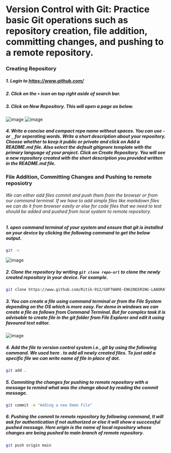 # Version Control with Git: Practice basic Git operations such as repository creation, file addition, committing changes, and pushing to a remote repository.
### Creating Repository
##### 1. Login to https://www.github.com/
##### 2. Click on the `+` icon on top right aside of search bar.
##### 3. Click on New Repository. This will open a page as below.
![image](https://github.com/user-attachments/assets/506235b4-2037-4d28-a0de-a6801a641cb7) ![image](https://github.com/user-attachments/assets/83179e28-b937-4d4f-a229-76660cc4dd45)
##### 4. Write a concise and compact repo name without spaces. You can use `-` or `_` for seperating words. Write a short description about your repository. Choose whether to keep it public or private and click on Add a README.md file. Also select the default gitignore template with the primary language of your project. Click on Create Repository. You will see a new repository created with the short description you provided written in the README.md file.
### File Addition, Committing Changes and Pushing to remote reposiotry
###### We can either add files commit and push them from the browser or from our command terminal. If we have to add simple files like markdown files we can do it from browser easily or else for code files that we need to test should be added and pushed from local syatem to remote repository.
##### 1. open command terminal of your system and ensure that git is installed on your device by clicking the following command to get the below output.
```bash
git -v
```
![image](https://github.com/user-attachments/assets/30a9337c-fd4e-42d8-8ce5-58b9f5ad8c74)
##### 2. Clone the repository by writing `git clone repo-url` to clone the newly created repository in your device. For example.
```bash
git clone https://www.github.com/Ritik-912/SOFTWARE-ENGINEERING-LABORATORY
```
##### 3. You can create a file using command terminal or from the File System depending on the OS which is more easy. For demo in windows we can create a file as follows from Command Terminal. But for complex task it is advisable to create file in the git folder from File Explorer and edit it using favoured text editor.
![image](https://github.com/user-attachments/assets/a0cee64b-54be-42a1-92a4-6512b1fe3496)
##### 4. Add the file to version control system i.e., git by using the following command. We used here . to add all newly created files. To just add a specific file we can write name of file in place of dot.
```bash
git add .
```
##### 5. Commiting the changes for pushing to remote repository with a message to remind what was the change about by reading the commit message.
```bash
git commit -m "Adding a new Demo File"
```
##### 6. Pushing the commit to remote repository by following command, It will ask for authentication if not authorized or else it will show a successful pushed message. Here origin is the name of local repository whose changes are being pushed to main branch of remote repository.
```bash
git push origin main
```
